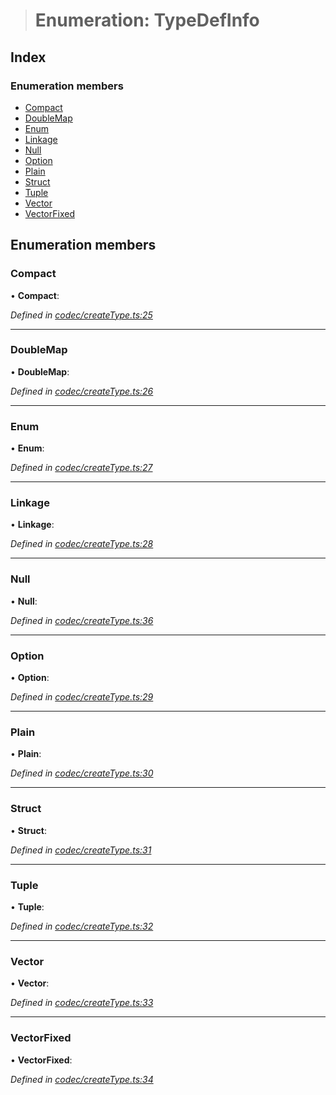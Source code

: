 > # Enumeration: TypeDefInfo

## Index

### Enumeration members

* [Compact](_codec_createtype_.typedefinfo.md#compact)
* [DoubleMap](_codec_createtype_.typedefinfo.md#doublemap)
* [Enum](_codec_createtype_.typedefinfo.md#enum)
* [Linkage](_codec_createtype_.typedefinfo.md#linkage)
* [Null](_codec_createtype_.typedefinfo.md#null)
* [Option](_codec_createtype_.typedefinfo.md#option)
* [Plain](_codec_createtype_.typedefinfo.md#plain)
* [Struct](_codec_createtype_.typedefinfo.md#struct)
* [Tuple](_codec_createtype_.typedefinfo.md#tuple)
* [Vector](_codec_createtype_.typedefinfo.md#vector)
* [VectorFixed](_codec_createtype_.typedefinfo.md#vectorfixed)

## Enumeration members

###  Compact

• **Compact**:

*Defined in [codec/createType.ts:25](https://github.com/polkadot-js/api/blob/1525d64/packages/types/src/codec/createType.ts#L25)*

___

###  DoubleMap

• **DoubleMap**:

*Defined in [codec/createType.ts:26](https://github.com/polkadot-js/api/blob/1525d64/packages/types/src/codec/createType.ts#L26)*

___

###  Enum

• **Enum**:

*Defined in [codec/createType.ts:27](https://github.com/polkadot-js/api/blob/1525d64/packages/types/src/codec/createType.ts#L27)*

___

###  Linkage

• **Linkage**:

*Defined in [codec/createType.ts:28](https://github.com/polkadot-js/api/blob/1525d64/packages/types/src/codec/createType.ts#L28)*

___

###  Null

• **Null**:

*Defined in [codec/createType.ts:36](https://github.com/polkadot-js/api/blob/1525d64/packages/types/src/codec/createType.ts#L36)*

___

###  Option

• **Option**:

*Defined in [codec/createType.ts:29](https://github.com/polkadot-js/api/blob/1525d64/packages/types/src/codec/createType.ts#L29)*

___

###  Plain

• **Plain**:

*Defined in [codec/createType.ts:30](https://github.com/polkadot-js/api/blob/1525d64/packages/types/src/codec/createType.ts#L30)*

___

###  Struct

• **Struct**:

*Defined in [codec/createType.ts:31](https://github.com/polkadot-js/api/blob/1525d64/packages/types/src/codec/createType.ts#L31)*

___

###  Tuple

• **Tuple**:

*Defined in [codec/createType.ts:32](https://github.com/polkadot-js/api/blob/1525d64/packages/types/src/codec/createType.ts#L32)*

___

###  Vector

• **Vector**:

*Defined in [codec/createType.ts:33](https://github.com/polkadot-js/api/blob/1525d64/packages/types/src/codec/createType.ts#L33)*

___

###  VectorFixed

• **VectorFixed**:

*Defined in [codec/createType.ts:34](https://github.com/polkadot-js/api/blob/1525d64/packages/types/src/codec/createType.ts#L34)*